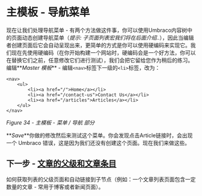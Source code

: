 # 主模板 - 导航菜单 #

现在让我们处理导航菜单 - 有两个方法做这件事，你可以使用Umbraco内容树中的页面动态创建导航菜单（*提示: 子页面列表宏我们将在后面介绍..*），因此当编辑者创建页面后它会自动呈现出来，更简单的方式是你可以使用硬编码来实现它。我们现在先使用硬编码（在你开始构建一个网站时，硬编码会是一个好方法，你可以在替换它们之前，任意修改它们进行测试），我们会把它留给您作为稍后的练习。编辑**_Master 模板_** - 编辑`<nav>`标签下一级的`<li>`标签，改为：

	<nav>
		<ul>
			<li><a href="/">Home</a></li>
			<li><a href="/contact-us">Contact Us</a></li>
			<li><a href="/articles">Articles</a></li>
		</ul>
	</nav>

*Figure 34 - 主模板 - 菜单 / 导航 部分*

**_Save_**你做的修改然后来测试这个菜单。你会发现点击Article链接时，会出现一个 Umbraco 错误，这是因为我们还没有创建这个页面。现在我们来做这些。


## 下一步 - [文章的父级和文章条目](Articles-Parent-and-Article-Items.md) ##

如何获取列表的父级页面和自动链接到子节点（例如：一个文章列表页面包含一定数量的文章 - 常用于博客或者新闻页面）。